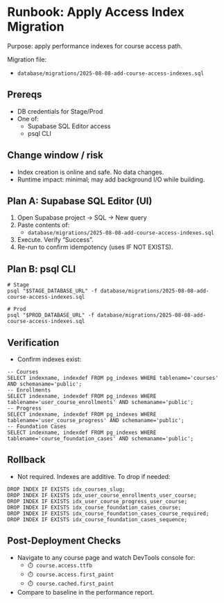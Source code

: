 # Runbook: Apply Access Index Migration

Purpose: apply performance indexes for course access path.

Migration file:

- `database/migrations/2025-08-08-add-course-access-indexes.sql`

## Prereqs

- DB credentials for Stage/Prod
- One of:
  - Supabase SQL Editor access
  - psql CLI

## Change window / risk

- Index creation is online and safe. No data changes.
- Runtime impact: minimal; may add background I/O while building.

## Plan A: Supabase SQL Editor (UI)

1. Open Supabase project → SQL → New query
2. Paste contents of:
   - `database/migrations/2025-08-08-add-course-access-indexes.sql`
3. Execute. Verify “Success”.
4. Re-run to confirm idempotency (uses IF NOT EXISTS).

## Plan B: psql CLI

```
# Stage
psql "$STAGE_DATABASE_URL" -f database/migrations/2025-08-08-add-course-access-indexes.sql

# Prod
psql "$PROD_DATABASE_URL" -f database/migrations/2025-08-08-add-course-access-indexes.sql
```

## Verification

- Confirm indexes exist:

```
-- Courses
SELECT indexname, indexdef FROM pg_indexes WHERE tablename='courses' AND schemaname='public';
-- Enrollments
SELECT indexname, indexdef FROM pg_indexes WHERE tablename='user_course_enrollments' AND schemaname='public';
-- Progress
SELECT indexname, indexdef FROM pg_indexes WHERE tablename='user_course_progress' AND schemaname='public';
-- Foundation Cases
SELECT indexname, indexdef FROM pg_indexes WHERE tablename='course_foundation_cases' AND schemaname='public';
```

## Rollback

- Not required. Indexes are additive. To drop if needed:

```
DROP INDEX IF EXISTS idx_courses_slug;
DROP INDEX IF EXISTS idx_user_course_enrollments_user_course;
DROP INDEX IF EXISTS idx_user_course_progress_user_course;
DROP INDEX IF EXISTS idx_course_foundation_cases_course;
DROP INDEX IF EXISTS idx_course_foundation_cases_course_required;
DROP INDEX IF EXISTS idx_course_foundation_cases_sequence;
```

## Post-Deployment Checks

- Navigate to any course page and watch DevTools console for:
  - `⏱️ course.access.ttfb`
  - `⏱️ course.access.first_paint`
  - `⏱️ course.cached.first_paint`
- Compare to baseline in the performance report.

